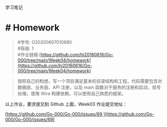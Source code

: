 学习笔记

# # Homework

>#学号: G20200607010680  
>#班级: 1  
>#作业链接:[https://github.com/hi20160616/Go-000/tree/main/Week04/homework](https://github.com/hi20160616/Go-000/tree/main/Week04/homework)  

> 按照自己的构想，写一个项目满足基本的目录结构和工程，代码需要包含对数据层、业务层、API 注册，以及 main 函数对于服务的注册和启动，信号处理，使用 Wire 构建依赖。可以使用自己熟悉的框架。

以上作业，要求提交到 Github 上面，Week03 作业提交地址：

[https://github.com/Go-000/Go-000/issues/69 ](https://github.com/Go-000/Go-000/issues/69)
